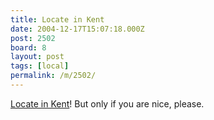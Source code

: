 ```yaml
---
title: Locate in Kent
date: 2004-12-17T15:07:18.000Z
post: 2502
board: 8
layout: post
tags: [local]
permalink: /m/2502/
---
```

<a href="http://www.locateinkent.com/">Locate in Kent</a>! But only if you are nice, please.
